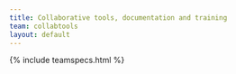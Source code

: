 ```yaml
---
title: Collaborative tools, documentation and training
team: collabtools
layout: default
---
```


{% include teamspecs.html %}
